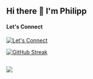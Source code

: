 ## Hi there 👋 I'm Philipp

#### Let's Connect<br>
[![Let's Connect](https://img.shields.io/badge/LinkedIn-0077B5?style=for-the-badge&logo=linkedin&logoColor=white)](https://www.linkedin.com/in/philippaffolter)

<!--
<img src="https://platform.linkedin.com/badges/js/profile.js" async defer type="text/javascript" />
<img src="https://platform.linkedin.com/badges/js/profile.js" async defer type="text/javascript">
<div class="badge-base LI-profile-badge" data-locale="en_US" data-size="medium" data-theme="light" data-type="VERTICAL" data-vanity="philippaffolter" data-version="v1"><a class="badge-base__link LI-simple-link" href="https://no.linkedin.com/in/philippaffolter?trk=profile-badge">Philipp Affolter</a></div>" />
              

[![Philipp's GitHub stats](https://github-readme-stats.vercel.app/api?username=philippaffolter&count_private=true&show_icons=true&theme=dark)](https://github.com/anuraghazra/github-readme-stats)
-->
<!-- [![GitHub stats](https://github-readme-stats.vercel.app/api?username=philippaffolter&count_private=true&theme=chartreuse-dark&hide=prs,issues,contribs)](https://github.com/philippaffolter/github-readme-stats)<br>
-->
[![GitHub Streak](https://github-readme-streak-stats.herokuapp.com/?user=philippaffolter&theme=github-dark)](https://git.io/streak-stats)
##
![](https://komarev.com/ghpvc/?username=philippaffolter)


<!--

**philippaffolter/philippaffolter** is a ✨ _special_ ✨ repository because its `README.md` (this file) appears on your GitHub profile.

Here are some ideas to get you started:

- 🔭 I’m currently working on ...
- 🌱 I’m currently learning ...
- 👯 I’m looking to collaborate on ...
- 🤔 I’m looking for help with ...
- 💬 Ask me about ...
- 📫 How to reach me: ...
- 😄 Pronouns: ...
- ⚡ Fun fact: ...
-->

